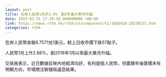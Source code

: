 ```yaml
---
layout: post
title: 在岸人民幣1月升2.9%　創5年最大單月升幅
date: 2023-01-31 17:39:58.000000000 +08:00
link: https://news.rthk.hk/rthk/ch/component/k2/1685928-20230131.htm
categories: rthk
---
```


在岸人民幣收報6.7571兌1美元，較上日收市價下跌57點子。

人民幣1月上升2.88%，創2018年1月以來最大單月升幅。

交易員表示，近日數據反映內地經濟向好，有利提振人民幣，但農曆年後匯價未有明顯方向，市場關注聯儲局議息結果。
